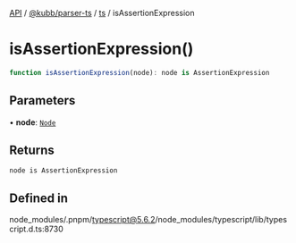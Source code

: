 [API](../../../../../packages.md) / [@kubb/parser-ts](../../../index.md) / [ts](../index.md) / isAssertionExpression

# isAssertionExpression()

```ts
function isAssertionExpression(node): node is AssertionExpression
```

## Parameters

• **node**: [`Node`](../interfaces/Node.md)

## Returns

`node is AssertionExpression`

## Defined in

node\_modules/.pnpm/typescript@5.6.2/node\_modules/typescript/lib/typescript.d.ts:8730

